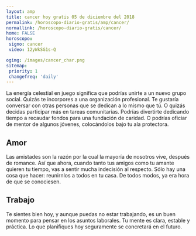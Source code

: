 ```yaml
---
layout: amp
title: cancer hoy gratis 05 de diciembre del 2018 
permalink: /horoscopo-diario-gratis/amp/cancer/
normallink: /horoscopo-diario-gratis/cancer/
home: FALSE
horoscopo:
 signo: cancer
 video: 12yWkSG1s-Q

ogimg: /images/cancer_char.png
sitemap:
 priority: 1
 changefreq: 'daily'
---
```



La energía celestial en juego significa que podrías unirte a un nuevo grupo social. Quizás te incorpores a una organización profesional. Te gustaría conversar con otras personas que se dedican a lo mismo que tú. O quizás decidas participar más en tareas comunitarias. Podrías divertirte dedicando tiempo a recaudar fondos para una fundación de caridad. O podrías oficiar de mentor de algunos jóvenes, colocándolos bajo tu ala protectora.

## Amor

Las amistades son la razón por la cual la mayoría de nosotros vive, después de romance. Así que ahora, cuando tanto tus amigos como tu amante quieren tu tiempo, vas a sentir mucha indecisión al respecto. Sólo hay una cosa que hacer: reunirnlos a todos en tu casa. De todos modos, ya era hora de que se conociesen.

## Trabajo

Te sientes bien hoy, y aunque puedas no estar trabajando, es un buen momento para pensar en los asuntos laborales. Tu mente es clara, estable y práctica. Lo que planifiques hoy seguramente se concretará en el futuro.